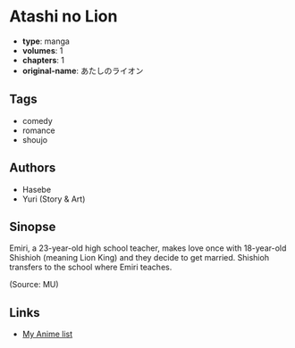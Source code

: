 # Atashi no Lion

-   **type**: manga
-   **volumes**: 1
-   **chapters**: 1
-   **original-name**: あたしのライオン

## Tags

-   comedy
-   romance
-   shoujo

## Authors

-   Hasebe
-   Yuri (Story & Art)

## Sinopse

Emiri, a 23-year-old high school teacher, makes love once with 18-year-old Shishioh (meaning Lion King) and they decide to get married. Shishioh transfers to the school where Emiri teaches.

(Source: MU)

## Links

-   [My Anime list](https://myanimelist.net/manga/5683/Atashi_no_Lion)
